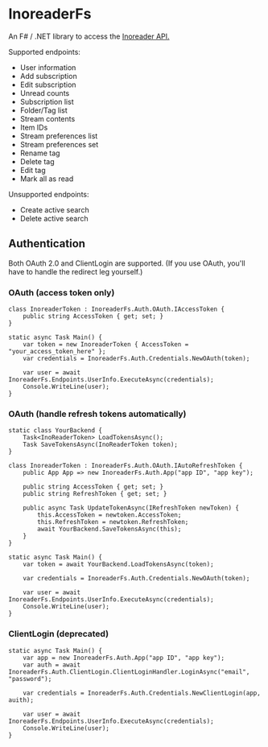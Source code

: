 # InoreaderFs

An F# / .NET library to access the [Inoreader API.](https://www.inoreader.com/developers/)

Supported endpoints:

* User information
* Add subscription
* Edit subscription
* Unread counts
* Subscription list
* Folder/Tag list
* Stream contents
* Item IDs
* Stream preferences list
* Stream preferences set
* Rename tag
* Delete tag
* Edit tag
* Mark all as read

Unsupported endpoints:
* Create active search
* Delete active search

## Authentication

Both OAuth 2.0 and ClientLogin are supported.
(If you use OAuth, you'll have to handle the redirect leg yourself.)

### OAuth (access token only)

	class InoreaderToken : InoreaderFs.Auth.OAuth.IAccessToken {
		public string AccessToken { get; set; }
	}

	static async Task Main() {
		var token = new InoreaderToken { AccessToken = "your_access_token_here" };
		var credentials = InoreaderFs.Auth.Credentials.NewOAuth(token);

		var user = await InoreaderFs.Endpoints.UserInfo.ExecuteAsync(credentials);
		Console.WriteLine(user);
	}

### OAuth (handle refresh tokens automatically)

	static class YourBackend {
		Task<InoReaderToken> LoadTokensAsync();
		Task SaveTokensAsync(InoReaderToken token);
	}

	class InoreaderToken : InoreaderFs.Auth.OAuth.IAutoRefreshToken {
		public App App => new InoreaderFs.Auth.App("app ID", "app key");

		public string AccessToken { get; set; }
		public string RefreshToken { get; set; }

		public async Task UpdateTokenAsync(IRefreshToken newToken) {
			this.AccessToken = newtoken.AccessToken;
			this.RefreshToken = newtoken.RefreshToken;
			await YourBackend.SaveTokensAsync(this);
		}
	}

	static async Task Main() {
		var token = await YourBackend.LoadTokensAsync(token);

		var credentials = InoreaderFs.Auth.Credentials.NewOAuth(token);

		var user = await InoreaderFs.Endpoints.UserInfo.ExecuteAsync(credentials);
		Console.WriteLine(user);
	}

### ClientLogin (deprecated)

	static async Task Main() {
		var app = new InoreaderFs.Auth.App("app ID", "app key");
		var auth = await InoreaderFs.Auth.ClientLogin.ClientLoginHandler.LoginAsync("email", "password");

		var credentials = InoreaderFs.Auth.Credentials.NewClientLogin(app, auith);

		var user = await InoreaderFs.Endpoints.UserInfo.ExecuteAsync(credentials);
		Console.WriteLine(user);
	}
